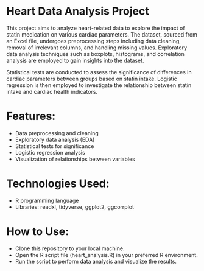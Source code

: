 # Heart Data Analysis Project
This project aims to analyze heart-related data to explore the impact of statin medication on various cardiac parameters. The dataset, sourced from an Excel file, undergoes preprocessing steps including data cleaning, removal of irrelevant columns, and handling missing values. Exploratory data analysis techniques such as boxplots, histograms, and correlation analysis are employed to gain insights into the dataset.

Statistical tests are conducted to assess the significance of differences in cardiac parameters between groups based on statin intake. Logistic regression is then employed to investigate the relationship between statin intake and cardiac health indicators.

# Features:
- Data preprocessing and cleaning
- Exploratory data analysis (EDA)
- Statistical tests for significance
- Logistic regression analysis
- Visualization of relationships between variables
# Technologies Used:
- R programming language
- Libraries: readxl, tidyverse, ggplot2, ggcorrplot
# How to Use:
- Clone this repository to your local machine.
- Open the R script file (heart_analysis.R) in your preferred R environment.
- Run the script to perform data analysis and visualize the results.

